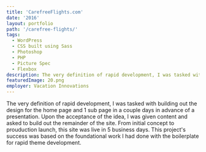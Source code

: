 ```yaml
---
title: 'CarefreeFlights.com'
date: '2016'
layout: portfolio
path: '/carefree-flights/'
tags:
  - WordPress
  - CSS built using Sass
  - Photoshop
  - PHP
  - Picture Spec
  - Flexbox
description: The very definition of rapid development, I was tasked with building out the design for the home page and 1 sub page in a couple days in advance of a presentation.
featuredImage: 20.png
employer: Vacation Innovations
---
```


The very definition of rapid development, I was tasked with building out the design for the home page and 1 sub page in a couple days in advance of a presentation. Upon the acceptance of the idea, I was given content and asked to build out the remainder of the site. From initial concept to prouduction launch, this site was live in 5 business days. This project's success was based on the foundational work I had done with the boilerplate for rapid theme development.
